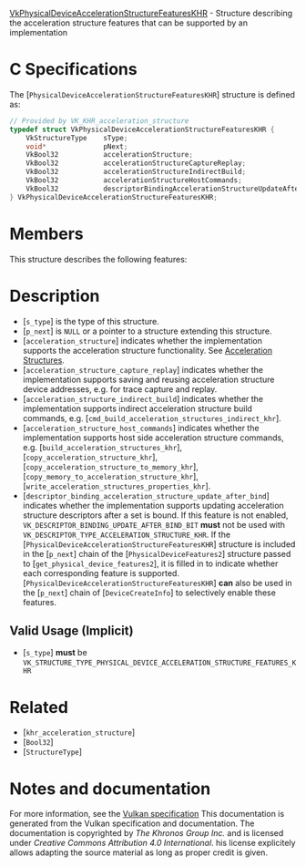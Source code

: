 [VkPhysicalDeviceAccelerationStructureFeaturesKHR](https://www.khronos.org/registry/vulkan/specs/1.3-extensions/man/html/VkPhysicalDeviceAccelerationStructureFeaturesKHR.html) - Structure describing the acceleration structure features that can be supported by an implementation

# C Specifications
The [`PhysicalDeviceAccelerationStructureFeaturesKHR`] structure is
defined as:
```c
// Provided by VK_KHR_acceleration_structure
typedef struct VkPhysicalDeviceAccelerationStructureFeaturesKHR {
    VkStructureType    sType;
    void*              pNext;
    VkBool32           accelerationStructure;
    VkBool32           accelerationStructureCaptureReplay;
    VkBool32           accelerationStructureIndirectBuild;
    VkBool32           accelerationStructureHostCommands;
    VkBool32           descriptorBindingAccelerationStructureUpdateAfterBind;
} VkPhysicalDeviceAccelerationStructureFeaturesKHR;
```

# Members
This structure describes the following features:

# Description
- [`s_type`] is the type of this structure.
- [`p_next`] is `NULL` or a pointer to a structure extending this structure.
- [`acceleration_structure`] indicates whether the implementation supports the acceleration structure functionality. See [Acceleration Structures](https://www.khronos.org/registry/vulkan/specs/1.3-extensions/html/vkspec.html#acceleration-structure).
- [`acceleration_structure_capture_replay`] indicates whether the implementation supports saving and reusing acceleration structure device addresses, e.g. for trace capture and replay.
- [`acceleration_structure_indirect_build`] indicates whether the implementation supports indirect acceleration structure build commands, e.g. [`cmd_build_acceleration_structures_indirect_khr`].
- [`acceleration_structure_host_commands`] indicates whether the implementation supports host side acceleration structure commands, e.g. [`build_acceleration_structures_khr`], [`copy_acceleration_structure_khr`], [`copy_acceleration_structure_to_memory_khr`], [`copy_memory_to_acceleration_structure_khr`], [`write_acceleration_structures_properties_khr`].
- [`descriptor_binding_acceleration_structure_update_after_bind`] indicates whether the implementation supports updating acceleration structure descriptors after a set is bound. If this feature is not enabled, `VK_DESCRIPTOR_BINDING_UPDATE_AFTER_BIND_BIT` **must**  not be used with `VK_DESCRIPTOR_TYPE_ACCELERATION_STRUCTURE_KHR`.
If the [`PhysicalDeviceAccelerationStructureFeaturesKHR`] structure is included in the [`p_next`] chain of the
[`PhysicalDeviceFeatures2`] structure passed to
[`get_physical_device_features2`], it is filled in to indicate whether each
corresponding feature is supported.
[`PhysicalDeviceAccelerationStructureFeaturesKHR`] **can**  also be used in the [`p_next`] chain of
[`DeviceCreateInfo`] to selectively enable these features.
## Valid Usage (Implicit)
-  [`s_type`] **must**  be `VK_STRUCTURE_TYPE_PHYSICAL_DEVICE_ACCELERATION_STRUCTURE_FEATURES_KHR`

# Related
- [`khr_acceleration_structure`]
- [`Bool32`]
- [`StructureType`]

# Notes and documentation
For more information, see the [Vulkan specification](https://www.khronos.org/registry/vulkan/specs/1.3-extensions/html/vkspec.html)
This documentation is generated from the Vulkan specification and documentation.
The documentation is copyrighted by *The Khronos Group Inc.* and is licensed under *Creative Commons Attribution 4.0 International*.
his license explicitely allows adapting the source material as long as proper credit is given.
        